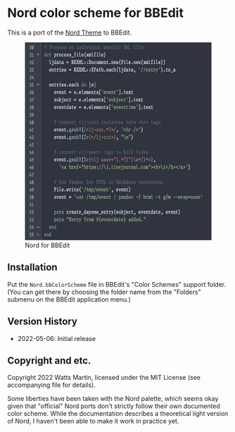 # Nord color scheme for BBEdit

This is a port of the [Nord Theme][1] to BBEdit.

[1]: https://www.nordtheme.com/docs/colors-and-palettes

<figure>
<img src="./nord-bbedit.png" width="586" height="449" alt=""/>
<figcaption>Nord for BBEdit</figcaption>
</figure>

## Installation

Put the `Nord.bbColorScheme` file in BBEdit's "Color Schemes" support folder. (You can get there by choosing the folder name from the "Folders" submenu on the BBEdit application menu.)

## Version History

- 2022-05-06: Initial release

## Copyright and etc.

Copyright 2022 Watts Martin, licensed under the MIT License (see accompanying file for details).

Some liberties have been taken with the Nord palette, which seems okay given that "official" Nord ports don't strictly follow their own documented color scheme. While the documentation describes a theoretical light version of Nord, I haven't been able to make it work in practice yet.